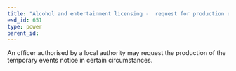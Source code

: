 ```yaml
---
title: "Alcohol and entertainment licensing -  request for production of temporary event notice"
esd_id: 651
type: power
parent_id:  
---
```


An officer authorised by a local authority may request the production of the temporary events notice in certain circumstances.

